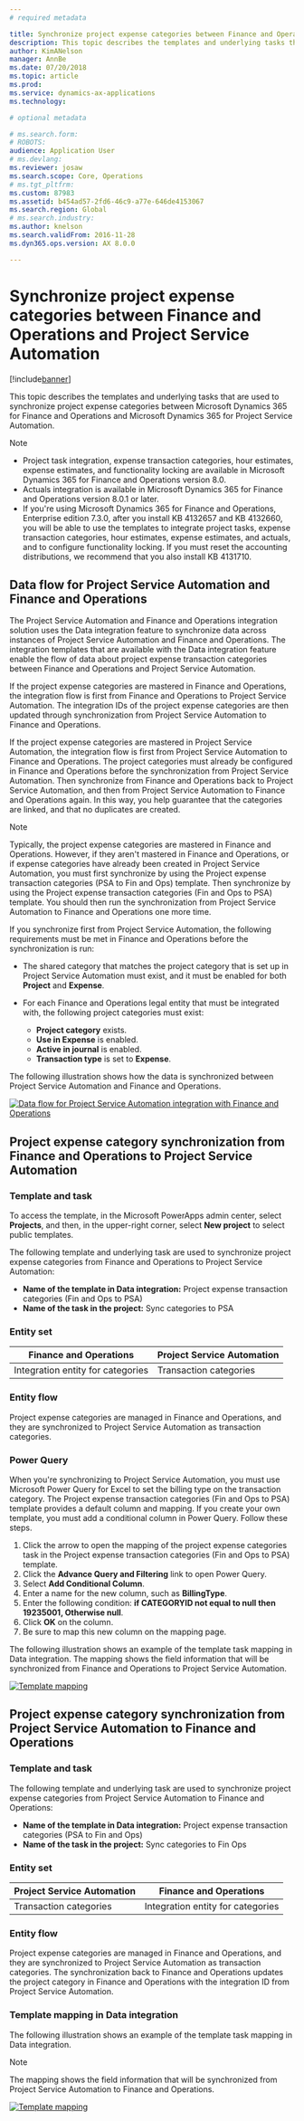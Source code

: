 ```yaml
---
# required metadata

title: Synchronize project expense categories between Finance and Operations and Project Service Automation 
description: This topic describes the templates and underlying tasks that are used to synchronize project expense categories between Microsoft Dynamics 365 for Finance and Operations and Microsoft Dynamics 365 for Project Service Automation.
author: KimANelson
manager: AnnBe
ms.date: 07/20/2018
ms.topic: article
ms.prod: 
ms.service: dynamics-ax-applications
ms.technology: 

# optional metadata

# ms.search.form: 
# ROBOTS: 
audience: Application User
# ms.devlang: 
ms.reviewer: josaw
ms.search.scope: Core, Operations
# ms.tgt_pltfrm: 
ms.custom: 87983
ms.assetid: b454ad57-2fd6-46c9-a77e-646de4153067
ms.search.region: Global
# ms.search.industry: 
ms.author: knelson
ms.search.validFrom: 2016-11-28
ms.dyn365.ops.version: AX 8.0.0

---
```


# Synchronize project expense categories between Finance and Operations and Project Service Automation

[!include[banner](../includes/banner.md)]

This topic describes the templates and underlying tasks that are used to synchronize project expense categories between Microsoft Dynamics 365 for Finance and Operations and Microsoft Dynamics 365 for Project Service Automation.

> [!NOTE]
> - Project task integration, expense transaction categories, hour estimates, expense estimates, and functionality locking are available in Microsoft Dynamics 365 for Finance and Operations version 8.0.
> - Actuals integration is available in Microsoft Dynamics 365 for Finance and Operations version 8.0.1 or later.
> - If you're using Microsoft Dynamics 365 for Finance and Operations, Enterprise edition 7.3.0, after you install KB 4132657 and KB 4132660, you will be able to use the templates to integrate project tasks, expense transaction categories, hour estimates, expense estimates, and actuals, and to configure functionality locking. If you must reset the accounting distributions, we recommend that you also install KB 4131710.

## Data flow for Project Service Automation and Finance and Operations

The Project Service Automation and Finance and Operations integration solution uses the Data integration feature to synchronize data across instances of Project Service Automation and Finance and Operations. The integration templates that are available with the Data integration feature enable the flow of data about project expense transaction categories between Finance and Operations and Project Service Automation.

If the project expense categories are mastered in Finance and Operations, the integration flow is first from Finance and Operations to Project Service Automation. The integration IDs of the project expense categories are then updated through synchronization from Project Service Automation to Finance and Operations.

If the project expense categories are mastered in Project Service Automation, the integration flow is first from Project Service Automation to Finance and Operations. The project categories must already be configured in Finance and Operations before the synchronization from Project Service Automation. Then synchronize from Finance and Operations back to Project Service Automation, and then from Project Service Automation to Finance and Operations again. In this way, you help guarantee that the categories are linked, and that no duplicates are created.

> [!NOTE]
> Typically, the project expense categories are mastered in Finance and Operations. However, if they aren't mastered in Finance and Operations, or if expense categories have already been created in Project Service Automation, you must first synchronize by using the Project expense transaction categories (PSA to Fin and Ops) template. Then synchronize by using the Project expense transaction categories (Fin and Ops to PSA) template. You should then run the synchronization from Project Service Automation to Finance and Operations one more time.
>
> If you synchronize first from Project Service Automation, the following requirements must be met in Finance and Operations before the synchronization is run:
>
> - The shared category that matches the project category that is set up in Project Service Automation must exist, and it must be enabled for both **Project** and **Expense**.
> - For each Finance and Operations legal entity that must be integrated with, the following project categories must exist:
>
>     - **Project category** exists. 
>     - **Use in Expense** is enabled.
>     - **Active in journal** is enabled.
>     - **Transaction type** is set to **Expense**.

The following illustration shows how the data is synchronized between Project Service Automation and Finance and Operations.

[![Data flow for Project Service Automation integration with Finance and Operations](./media/ProjectExpenseCategoriesFlow.png)](./media/ProjectExpenseCategoriesFlow.png)

## Project expense category synchronization from Finance and Operations to Project Service Automation

### Template and task

To access the template, in the Microsoft PowerApps admin center, select **Projects**, and then, in the upper-right corner, select **New project** to select public templates.

The following template and underlying task are used to synchronize project expense categories from Finance and Operations to Project Service Automation:

- **Name of the template in Data integration:** Project expense transaction categories (Fin and Ops to PSA)
- **Name of the task in the project:** Sync categories to PSA

### Entity set

| Finance and Operations            | Project Service Automation |
|-----------------------------------|----------------------------|
| Integration entity for categories | Transaction categories     |

### Entity flow

Project expense categories are managed in Finance and Operations, and they are synchronized to Project Service Automation as transaction categories.

### Power Query

When you're synchronizing to Project Service Automation, you must use Microsoft Power Query for Excel to set the billing type on the transaction category. The Project expense transaction categories (Fin and Ops to PSA) template provides a default column and mapping. If you create your own template, you must add a conditional column in Power Query. Follow these steps.

1. Click the arrow to open the mapping of the project expense categories task in the Project expense transaction categories (Fin and Ops to PSA) template.
2. Click the **Advance Query and Filtering** link to open Power Query.
2. Select **Add Conditional Column**.
3. Enter a name for the new column, such as **BillingType**.
4. Enter the following condition: **if CATEGORYID not equal to null then 19235001, Otherwise null**.
5. Click **OK** on the column.
6. Be sure to map this new column on the mapping page.

The following illustration shows an example of the template task mapping in Data integration. The mapping shows the field information that will be synchronized from Finance and Operations to Project Service Automation.

[![Template mapping](./media/ProjectExpenseCategoriesToPSAMapping.jpg)](./media/ProjectExpenseCategoriesToPSAMapping.jpg)

## Project expense category synchronization from Project Service Automation to Finance and Operations

### Template and task

The following template and underlying task are used to synchronize project expense categories from Project Service Automation to Finance and Operations:

- **Name of the template in Data integration:** Project expense transaction categories (PSA to Fin and Ops)
- **Name of the task in the project:** Sync categories to Fin Ops

### Entity set

| Project Service Automation | Finance and Operations            |
|----------------------------|-----------------------------------|
| Transaction categories     | Integration entity for categories |

### Entity flow

Project expense categories are managed in Finance and Operations, and they are synchronized to Project Service Automation as transaction categories. The synchronization back to Finance and Operations updates the project category in Finance and Operations with the integration ID from Project Service Automation.

### Template mapping in Data integration

The following illustration shows an example of the template task mapping in Data integration.

> [!NOTE]
> The mapping shows the field information that will be synchronized from Project Service Automation to Finance and Operations.

[![Template mapping](./media/ProjectExpenseCategoriesToFinOpsMapping.jpg)](./media/ProjectExpenseCategoriesToFinOpsMapping.jpg)
